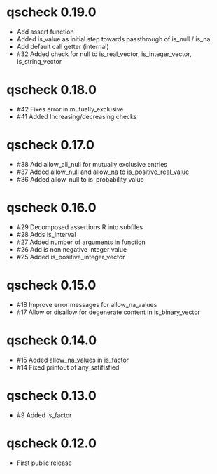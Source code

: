 # qscheck 0.19.0

- Add assert function
- Added is_value as initial step towards passthrough of is_null / is_na
- Add default call getter (internal)
- #32 Added check for null to is_real_vector, is_integer_vector, is_string_vector

# qscheck 0.18.0

- #42 Fixes error in mutually_exclusive
- #41 Added Increasing/decreasing checks

# qscheck 0.17.0

- #38 Add allow_all_null for mutually exclusive entries
- #37 Added allow_null and allow_na to is_positive_real_value
- #36 Added allow_null to is_probability_value

# qscheck 0.16.0

- #29 Decomposed assertions.R into subfiles
- #28 Adds is_interval
- #27 Added number of arguments in function
- #26 Add is non negative integer value
- #25 Added is_positive_integer_vector

# qscheck 0.15.0

- #18 Improve error messages for allow_na_values
- #17 Allow or disallow for degenerate content in is_binary_vector

# qscheck 0.14.0

- #15 Added allow_na_values in is_factor
- #14 Fixed printout of any_satifisfied

# qscheck 0.13.0

- #9 Added is_factor

# qscheck 0.12.0

- First public release
